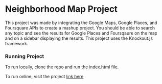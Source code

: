 # Neighborhood Map Project

This project was made by integrating the Google Maps, Google Places, and Foursquare APIs to create a mashup project. You should be able to search any topic and see the results for Google Places and Foursqaure on the map and on a sidebar displaying the results. This project uses the Knockout.js framework.

### Running Project

To run locally, clone the repo and run the index.html file. 

To run online, visit the project [link here](google.com) 